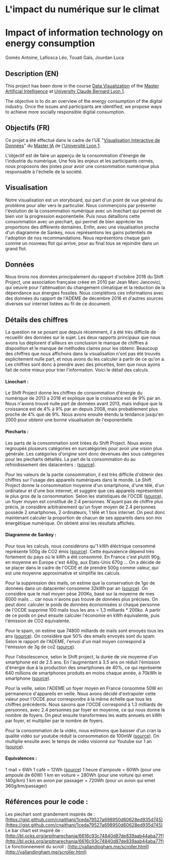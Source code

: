# L'impact du numérique sur le climat  
# Impact of information technology on energy consumption

Gomès Antoine, Lafiosca Léo, Touati Gaïs, Jourdan Luca
## Description (EN)
This project has been done in the course [Data Visualization](https://lyondataviz.github.io/teaching/lyon1-m2/2018/) of the [Master Artificial Intelligence](http://master-info.univ-lyon1.fr/IA/) at [University Claude Bernard Lyon 1](https://www.univ-lyon1.fr/).

The objective is to do an overview of the energy consumption of the digital industry. Once the issues and participants are identified, we propose ways to achieve more socially responsible digital consumption.

## Objectifs (FR)
Ce projet a été effectué dans le cadre de l'UE "[Visualisation Interactive de Données](https://lyondataviz.github.io/teaching/lyon1-m2/2018/)" du [Master IA](http://master-info.univ-lyon1.fr/IA/) de [l'Université Lyon 1](https://www.univ-lyon1.fr/).

L'objectif est de faire un apperçu de la consommation d'énergie de l'industrie du numérique. Une fois les enjeux et les participants cernés, nous proposons des pistes pour avoir une consommation numérique plus responsable à l'échelle de la société.

## Visualisation
Notre visualisation est un storyboard, qui part d'un point de vue général du problème pour aller vers le particulier. Nous commençons par présenter l'évolution de la consommation numérique avec un linechart qui permet de bien voir la progression exponentielle. Puis nous détaillons cette consommation avec un piechart, qui permet de bien apprécier les proportions des différents domaines. Enfin, avec une visualisation proche d'un diagramme de Sankey, nous représentons les gains potentiels de l'adoption de nos recommandations. Nous représentons chaque gain comme un nouveau flot qui arrive, pour au final tous se rejoindre dans un grand flot.

## Données

Nous tirons nos données principalement du rapport d'octobre 2018 du Shift Project, une association française créee en 2010 par Jean Marc Jancovici, qui oeuvre pour l'atténuation du changement climatique et la réduction de la dépendance aux énergies fossiles. Nous complétons ces informations avec des données du rapport de l'ADEME de décembre 2016 et d'autres sources diverses sur internet listées au fil de ce document.

## Détails des chiffres
  
La question ne se posant que depuis récemment, il a été très difficile de recueillir des données sur le sujet. Les deux rapports principaux que nous avons lus déplorent d'ailleurs en conclusion le manque de chiffres à disposition et le manque de méthodes claires pour les obtenir. Beaucoup des chiffres que nous affichons dans la visualisation n'ont pas été trouvés explicitement nulle part, et nous avons du les calculer à partir de ce qu'on a. Les chiffres sont donc à prendre avec des pincettes, bien que nous ayons fait de notre mieux pour trier l'information. Voici le détail des calculs.

#### Linechart :

Le Shift Project donne les chiffres de consommation d'énergie du numérique de 2013 a 2018 et explique que la croissance est de 9% par an. Nous n'avons trouvé nulle part de données avant 2013, mais indique que la croissance est de 4% à 9% par an depuis 2008, mais probablement plus proche de 4% que de 9%. Nous avons ensuite étendu la tendance jusqu'en 2000 pour obtenir une bonne visualisation de l'exponentielle.

#### Piecharts :

Les parts de la consommation sont tirées du Shift Project. Nous avons regroupés plusieurs catégories en surcatégories pour avoir une vision plus générale. Les catégories d'origine sont donc devenues des sous catégories pour les piecharts détaillés. La part de la consommation du au refroidissement des datacenters : ([source](https://www.filiere-3e.fr/2017/06/20/recuperer-lenergie-perdue-datacenters-mythe-realite/)).

Pour les valeurs de la partie consommation, il est très difficile d'obtenir des chiffres sur l'usage des appareils numériques dans le monde. Le Shift Project donne la consommation moyenne d'un smartphone, d'une télé, d'un ordinateur et d'une box internet, et suggère que ces appareils représentent le plus gros de la consommation. Selon les statistiques de l'OCDE ([source](http://www.oecd.org/fr/els/famille/basededonnees.htm)), un foyer moyen est constitué de 2.4 personnes. N'ayant pas de chiffre plus précis, je considère arbitrairement qu'un foyer moyen de 2.4 personnes possède 2 smartphones, 2 ordinateurs, 1 télé et 1 box internet. On peut donc maintenant calculer la proportion de chacun de ses appareils dans son mix énergétique numérique. On obtient ainsi les résultats affichés.

#### Diagramme de Sankey :

Pour tous les calculs, nous considérons qu'1 kWh éléctrique consommé représente 500g de CO2 émis ([source](https://www.greenit.fr/2009/04/24/combien-de-co2-degage-un-1-kwh-electrique/)).
Cette équivalence dépend très fortement du pays où le kWh a été consommé. En France c'est plutôt 90g, en moyenne en Europe c'est 440g, aux Etats-Unis 670g ... On a décide de se placer dans le cadre de l'OCDE et de prendre 500g comme valeur, qui est une moyenne approximative et simplifie les calculs.

Pour la suppression des mails, on estime que la conservation de 1go de données dans un datacenter consomme 32kWh par an ([source](https://en.reset.org/blog/save-planet-clean-your-inbox-12242015)). On considère que le mail moyen pèse 200Ko, basé sur la moyenne de mes 6000 mails ... car nous n'avons pas trouvé de données plus précises. On peut donc calculer le poids de données économisées si chaque personne de l'OCDE supprime 100 mails tous les ans = 1,3 milliards * 200ko. A partir de ce poids on peut ensuite calculer l'économie en kWh équivalente, puis l'émission de CO2 équivalente.

Pour le spam, on estime que 74800 milliards de mails sont envoyés tous les ans ([source](https://www.templafy.com/blog/how-many-emails-are-sent-every-day-top-email-statistics-your-business-needs-to-know/)). On considère que 50% des emails envoyés sont du spam. Selon le rapport de l'ADEME, l'envoi d'un mail moyen correspond à l'émission de 3g de co2 ([source](https://www.bfmtv.com/planete/les-spams-en-diminution-dans-nos-boites-mail-902851.html)).

Pour l'obsolescence, selon le Shift project, la durée de vie moyenne d'un smartphone est de 2.5 ans. En l'augmentant à 3.5 ans on réduit l'émission d'énergie due à la production des smartphones de 40%, ce qui représente 640 millions de smartphones produits en moins chaque année, à 70kWh le smartphone ([source](https://spectrum.ieee.org/energy/environment/your-phone-costs-energyeven-before-you-turn-it-on)).

Pour la veille, selon l'ADEME un foyer moyen en France consomme 50W en permanence d'appareils en veille. Nous avons décidé d'extrapoler cette valeur pour l'OCDE pour correspondre à la même échelle que tous les chiffres précédents. Nous savons que l'OCDE correspond à 1.3 milliards de personnes, avec 2.4 personnes par foyer en moyenne, ce qui nous donne le nombre de foyers. On peut ensuite transformées les watts annuels en kWh par foyer, et multiplier par le nombre de foyers.

Pour la consommation de la vidéo, nous estimons que baisser d'un cran la qualité vidéo sur youtube réduit la consommation de 100mW ([source](https://www.researchgate.net/profile/Mohammad_Hoque10/publication/267394699_Energy_Consumption_Anatomy_of_Live_Video_Streaming_from_a_Smartphone/links/544edf050cf26dda08901d22/Energy-Consumption-Anatomy-of-Live-Video-Streaming-from-a-Smartphone.pdf?origin=publication_detail)). On multiplie ensuite avec le temps de vidéo visionné sur Youtube sur 1 an ([source](https://www.webrankinfo.com/dossiers/youtube/chiffres-statistiques)).

#### Equivalences :

1 mail = 6Wh
1 café = 12Wh ([source](http://stockage.univ-valenciennes.fr/EcoPEM/BoiteB/co/III_d.html))
1 heure d'ampoule = 60Wh (pour une ampoule de 60W)
1 km en voiture = 280Wh (pour une voiture qui emet 140g/km)
1 km en avion par passager = 720Wh (pour un avion qui emet 360g/km/passager)

## Références pour le code :

Les piechart sont grandement inspirés de : [https://gist.github.com/cnaithani/1ceda79527a698950d60628ed935d745](https://gist.github.com/cnaithani/1ceda79527a698950d60628ed935d745)  
Le bar chart est inspiré de : [http://bl.ocks.org/arpitnarechania/6616c93c74840d87de839aab44aba77f](http://bl.ocks.org/arpitnarechania/6616c93c74840d87de839aab44aba77f)  
Le fonctionnement du scroll : [http://vallandingham.me/scroller.html](http://vallandingham.me/scroller.html)  




